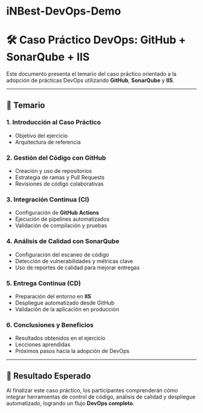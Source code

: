 # iNBest-DevOps-Demo

# 🛠️ Caso Práctico DevOps: GitHub + SonarQube + IIS

Este documento presenta el temario del caso práctico orientado a la adopción de prácticas DevOps utilizando **GitHub**, **SonarQube** y **IIS**.

---

## 📑 Temario 

### 1. Introducción al Caso Práctico
- Objetivo del ejercicio  
- Arquitectura de referencia  

### 2. Gestión del Código con GitHub
- Creación y uso de repositorios  
- Estrategia de ramas y Pull Requests  
- Revisiones de código colaborativas  

### 3. Integración Continua (CI)
- Configuración de **GitHub Actions**  
- Ejecución de pipelines automatizados  
- Validación de compilación y pruebas  

### 4. Análisis de Calidad con SonarQube
- Configuración del escaneo de código  
- Detección de vulnerabilidades y métricas clave  
- Uso de reportes de calidad para mejorar entregas  

### 5. Entrega Continua (CD)
- Preparación del entorno en **IIS**  
- Despliegue automatizado desde GitHub  
- Validación de la aplicación en producción  

### 6. Conclusiones y Beneficios
- Resultados obtenidos en el ejercicio  
- Lecciones aprendidas  
- Próximos pasos hacia la adopción de DevOps  

---

## 🚀 Resultado Esperado
Al finalizar este caso práctico, los participantes comprenderán cómo integrar herramientas de control de código, análisis de calidad y despliegue automatizado, logrando un flujo **DevOps completo**.
